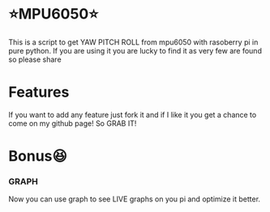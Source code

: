 # ⭐MPU6050⭐
This is a script to get YAW PITCH ROLL from mpu6050 with rasoberry pi in pure python. If you are using it you are lucky to find it as very few are found so please share

# Features
If you want to add any feature just fork it and if I like it you get a chance to come on my github page!
So GRAB IT!

# Bonus😆
### GRAPH
Now you can use graph to see LIVE graphs on you pi and optimize it better.